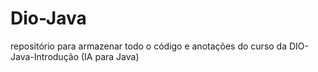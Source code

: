 # Dio-Java
repositório para armazenar todo o código e anotações do curso da DIO-Java-Introdução (IA para Java)
